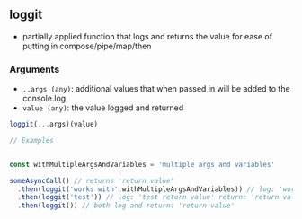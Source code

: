 ## loggit
  - partially applied function that logs and returns the value for ease of putting in compose/pipe/map/then

### Arguments
  - `..args (any)`: additional values that when passed in will be added to the console.log
  - `value (any)`: the value logged and returned

  ```js
  loggit(...args)(value)

  // Examples
  
  
  const withMultipleArgsAndVariables = 'multiple args and variables'
  
  someAsyncCall() // returns 'return value'
    .then(loggit('works with',withMultipleArgsAndVariables)) // log: 'works with multiple args and variables return value' return: 'return value'
    .then(loggit('test')) // log: 'test return value' return: 'return value'
    .then(loggit()) // both log and return: 'return value'
  ```